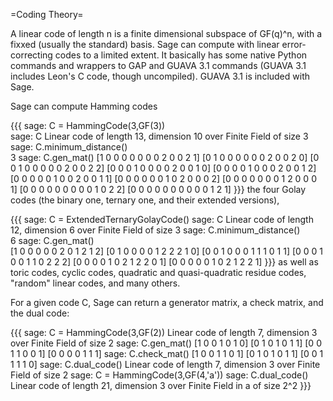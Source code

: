  =Coding Theory=

A linear code of length n  is a finite dimensional subspace of GF(q)^n, with a fixxed (usually the standard) basis. Sage can compute with linear error-correcting codes to a limited extent. It basically has some native Python commands and wrappers to GAP and GUAVA 3.1 commands (GUAVA 3.1 includes Leon's C code, though uncompiled). GUAVA 3.1 is included with Sage.

Sage can compute Hamming codes

{{{
sage: C = HammingCode(3,GF(3))   
sage: C
Linear code of length 13, dimension 10 over Finite Field of size 3
sage: C.minimum_distance()     
3
sage: C.gen_mat()
    [1 0 0 0 0 0 0 0 2 0 0 2 1]
    [0 1 0 0 0 0 0 0 2 0 0 2 0]
    [0 0 1 0 0 0 0 0 2 0 0 2 2]
    [0 0 0 1 0 0 0 0 2 0 0 1 0]
    [0 0 0 0 1 0 0 0 2 0 0 1 2]
    [0 0 0 0 0 1 0 0 2 0 0 1 1]
    [0 0 0 0 0 0 1 0 2 0 0 0 2]
    [0 0 0 0 0 0 0 1 2 0 0 0 1]
    [0 0 0 0 0 0 0 0 0 1 0 2 2]
    [0 0 0 0 0 0 0 0 0 0 1 2 1]
}}}
the four Golay codes (the binary one, ternary one, and their extended versions),

{{{
sage: C = ExtendedTernaryGolayCode() 
sage: C
Linear code of length 12, dimension 6 over Finite Field of size 3
sage: C.minimum_distance()               
6
sage: C.gen_mat()               
    [1 0 0 0 0 0 2 0 1 2 1 2]
    [0 1 0 0 0 0 1 2 2 2 1 0]
    [0 0 1 0 0 0 1 1 1 0 1 1]
    [0 0 0 1 0 0 1 1 0 2 2 2]
    [0 0 0 0 1 0 2 1 2 2 0 1]
    [0 0 0 0 0 1 0 2 1 2 2 1]
}}}
as well as toric codes, cyclic codes, quadratic and quasi-quadratic residue codes, "random" linear codes, and many others. 

For a given code C, Sage can return a generator matrix, a check matrix, and the dual code:

{{{
sage: C = HammingCode(3,GF(2))
Linear code of length 7, dimension 3 over Finite Field of size 2
sage: C.gen_mat()
   [1 0 0 1 0 1 0]
   [0 1 0 1 0 1 1]
   [0 0 1 1 0 0 1]
   [0 0 0 0 1 1 1]
sage: C.check_mat()
   [1 0 0 1 1 0 1]
   [0 1 0 1 0 1 1]
   [0 0 1 1 1 1 0]
sage: C.dual_code()
Linear code of length 7, dimension 3 over Finite Field of size 2
sage: C = HammingCode(3,GF(4,'a'))
sage: C.dual_code()
Linear code of length 21, dimension 3 over Finite Field in a of size 2^2
}}}
